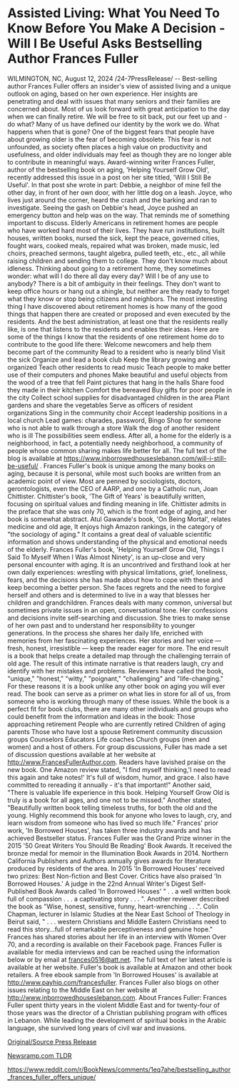 # Assisted Living: What You Need To Know Before You Make A Decision - Will I Be Useful Asks Bestselling Author Frances Fuller

WILMINGTON, NC, August 12, 2024 /24-7PressRelease/ -- Best-selling author Frances Fuller offers an insider's view of assisted living and a unique outlook on aging, based on her own experience. Her insights are penetrating and deal with issues that many seniors and their families are concerned about.  Most of us look forward with great anticipation to the day when we can finally retire. We will be free to sit back, put our feet up and - do what? Many of us have defined our identity by the work we do. What happens when that is gone?  One of the biggest fears that people have about growing older is the fear of becoming obsolete. This fear is not unfounded, as society often places a high value on productivity and usefulness, and older individuals may feel as though they are no longer able to contribute in meaningful ways. Award-winning writer Frances Fuller, author of the bestselling book on aging, 'Helping Yourself Grow Old', recently addressed this issue in a post on her site titled, 'Will I Still Be Useful'. In that post she wrote in part:  Debbie, a neighbor of mine fell the other day, in front of her own door, with her little dog on a leash. Joyce, who lives just around the corner, heard the crash and the barking and ran to investigate. Seeing the gash on Debbie's head, Joyce pushed an emergency button and help was on the way.  That reminds me of something important to discuss.  Elderly Americans in retirement homes are people who have worked hard most of their lives. They have run institutions, built houses, written books, nursed the sick, kept the peace, governed cities, fought wars, cooked meals, repaired what was broken, made music, led choirs, preached sermons, taught algebra, pulled teeth, etc., etc., all while raising children and sending them to college.  They don't know much about idleness.  Thinking about going to a retirement home, they sometimes wonder: what will I do there all day every day? Will I be of any use to anybody?  There is a bit of ambiguity in their feelings. They don't want to keep office hours or hang out a shingle, but neither are they ready to forget what they know or stop being citizens and neighbors.  The most interesting thing I have discovered about retirement homes is how many of the good things that happen there are created or proposed and even executed by the residents. And the best administration, at least one that the residents really like, is one that listens to the residents and enables their ideas.  Here are some of the things I know that the residents of one retirement home do to contribute to the good life there:  Welcome newcomers and help them become part of the community  Read to a resident who is nearly blind  Visit the sick  Organize and lead a book club  Keep the library growing and organized  Teach other residents to read music  Teach people to make better use of their computers and phones  Make beautiful and useful objects from the wood of a tree that fell  Paint pictures that hang in the halls  Share food they made in their kitchen  Comfort the bereaved  Buy gifts for poor people in the city  Collect school supplies for disadvantaged children in the area  Plant gardens and share the vegetables  Serve as officers of resident organizations  Sing in the community choir  Accept leadership positions in a local church  Lead games: charades, password, Bingo  Shop for someone who is not able to walk through a store  Walk the dog of another resident who is ill  The possibilities seem endless. After all, a home for the elderly is a neighborhood, in fact, a potentially needy neighborhood, a community of people whose common sharing makes life better for all.  The full text of the blog is available at https://www.inborrowedhouseslebanon.com/will-i-still-be-useful/ .  Frances Fuller's book is unique among the many books on aging, because it is personal, while most such books are written from an academic point of view. Most are penned by sociologists, doctors, gerontologists, even the CEO of AARP, and one by a Catholic nun, Joan Chittister. Chittister's book, 'The Gift of Years' is beautifully written, focusing on spiritual values and finding meaning in life. Chittister admits in the preface that she was only 70, which is the front edge of aging, and her book is somewhat abstract.  Atul Gawande's book, 'On Being Mortal', relates medicine and old age, It enjoys high Amazon rankings, in the category of "the sociology of aging." It contains a great deal of valuable scientific information and shows understanding of the physical and emotional needs of the elderly.  Frances Fuller's book, 'Helping Yourself Grow Old, Things I Said To Myself When I Was Almost Ninety', is an up-close and very personal encounter with aging. It is an uncontrived and firsthand look at her own daily experiences: wrestling with physical limitations, grief, loneliness, fears, and the decisions she has made about how to cope with these and keep becoming a better person. She faces regrets and the need to forgive herself and others and is determined to live in a way that blesses her children and grandchildren.  Frances deals with many common, universal but sometimes private issues in an open, conversational tone. Her confessions and decisions invite self-searching and discussion. She tries to make sense of her own past and to understand her responsibility to younger generations. In the process she shares her daily life, enriched with memories from her fascinating experiences. Her stories and her voice — fresh, honest, irresistible — keep the reader eager for more. The end result is a book that helps create a detailed map through the challenging terrain of old age.  The result of this intimate narrative is that readers laugh, cry and identify with her mistakes and problems. Reviewers have called the book, "unique," "honest," "witty," "poignant," "challenging" and "life-changing."  For these reasons it is a book unlike any other book on aging you will ever read. The book can serve as a primer on what lies in store for all of us, from someone who is working through many of these issues. While the book is a perfect fit for book clubs, there are many other individuals and groups who could benefit from the information and ideas in the book:  Those approaching retirement People who are currently retired Children of aging parents Those who have lost a spouse Retirement community discussion groups Counselors Educators Life coaches Church groups (men and women)  and a host of others. For group discussions, Fuller has made a set of discussion questions available at her website at http://www.FrancesFullerAuthor.com.  Readers have lavished praise on the new book. One Amazon review stated, "I find myself thinking,'I need to read this again and take notes!' It's full of wisdom, humor, and grace. I also have committed to rereading it annually - it's that important!" Another said, "There is valuable life experience in this book. Helping Yourself Grow Old is truly is a book for all ages, and one not to be missed." Another stated, "Beautifully written book telling timeless truths, for both the old and the young. Highly recommend this book for anyone who loves to laugh, cry, and learn wisdom from someone who has lived so much life."  Frances' prior work, 'In Borrowed Houses', has taken three industry awards and has achieved Bestseller status. Frances Fuller was the Grand Prize winner in the 2015 '50 Great Writers You Should Be Reading' Book Awards. It received the bronze medal for memoir in the Illumination Book Awards in 2014. Northern California Publishers and Authors annually gives awards for literature produced by residents of the area. In 2015 'In Borrowed Houses' received two prizes: Best Non-fiction and Best Cover.  Critics have also praised 'In Borrowed Houses.' A judge in the 22nd Annual Writer's Digest Self-Published Book Awards called 'In Borrowed Houses' " . . a well written book full of compassion . . . a captivating story . . . ". Another reviewer described the book as "Wise, honest, sensitive, funny, heart-wrenching . . .". Colin Chapman, lecturer in Islamic Studies at the Near East School of Theology in Beirut said, " . . . western Christians and Middle Eastern Christians need to read this story…full of remarkable perceptiveness and genuine hope."  Frances has shared stories about her life in an interview with Women Over 70, and a recording is available on their Facebook page.  Frances Fuller is available for media interviews and can be reached using the information below or by email at frances0516@att.net. The full text of her latest article is available at her website. Fuller's book is available at Amazon and other book retailers. A free ebook sample from 'In Borrowed Houses' is available at http://www.payhip.com/francesfuller. Frances Fuller also blogs on other issues relating to the Middle East on her website at http://www.inborrowedhouseslebanon.com.  About Frances Fuller:  Frances Fuller spent thirty years in the violent Middle East and for twenty-four of those years was the director of a Christian publishing program with offices in Lebanon. While leading the development of spiritual books in the Arabic language, she survived long years of civil war and invasions. 

[Original/Source Press Release](https://www.24-7pressrelease.com/press-release/513308/assisted-living-what-you-need-to-know-before-you-make-a-decision-will-i-be-useful-asks-bestselling-author-frances-fuller)
                    

[Newsramp.com TLDR](None) 

https://www.reddit.com/r/BookNews/comments/1eq7ahe/bestselling_author_frances_fuller_offers_unique/